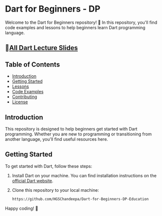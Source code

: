 # Dart for Beginners - DP

Welcome to the Dart for Beginners repository! 🚀 In this repository, you'll find code examples and lessons to help beginners learn Dart programming language.

## 📂[All Dart Lecture Slides](https://drive.google.com/file/d/1jqWRXeOfGyeuq7jaOKvNMyFUC9rx8CB2/view?usp=sharing)

## Table of Contents

- [Introduction](#introduction)
- [Getting Started](#getting-started)
- [Lessons](#lessons)
- [Code Examples](#code-examples)
- [Contributing](#contributing)
- [License](#license)

## Introduction

This repository is designed to help beginners get started with Dart programming. Whether you are new to programming or transitioning from another language, you'll find useful resources here.

## Getting Started

To get started with Dart, follow these steps:

1. Install Dart on your machine. You can find installation instructions on the [official Dart website](https://dart.dev/get-dart).

2. Clone this repository to your local machine:

   ```bash
   https://github.com/HGSChandeepa/Dart-for-Beginners-DP-Education
Happy coding! 🚀
